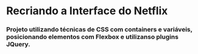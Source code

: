 # Recriando a Interface do Netflix

### Projeto utilizando técnicas de CSS com containers e variáveis, posicionando elementos com Flexbox e utilizanso plugins JQuery.
